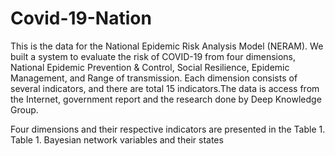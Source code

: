 # Covid-19-Nation
This is the data for the National Epidemic Risk Analysis Model (NERAM).
We built a system to evaluate the risk of COVID-19 from four dimensions, National Epidemic Prevention & Control, Social Resilience, Epidemic Management, and Range of transmission. Each dimension consists of several indicators, and there are total 15 indicators.The data is access from the Internet, government report and the research done by Deep Knowledge Group.

Four dimensions and their respective indicators are presented in the Table 1.
Table 1. Bayesian network variables and their states

